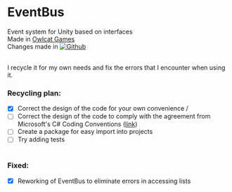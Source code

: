 # EventBus

Event system for Unity based on interfaces</br>
Made in [Owlcat Games](https://owlcatgames.com/)</br>
Changes made in <a href="https://github.com/llarean" target="_blank"><img alt="Github" src="https://img.shields.io/badge/GitHub-%2312100E.svg?&style=for-the-badge&logo=Github&logoColor=white" /></a></br></br>

I recycle it for my own needs and fix the errors that I encounter when using it.

### Recycling plan:
- [x] Сorrect the design of the code for your own convenience /<br>
- [ ] Correct the design of the code to comply with the agreement from Microsoft's C# Coding Conventions ([link](https://github.com/mrrogercampbell/microsoft-codecamp-lecture-notes/blob/main/resources/microsofts-csharp-coding-conventions.md)) </br>
- [ ] Create a package for easy import into projects
- [ ] Try adding tests </br><br>

### Fixed: </br>
- [x] Reworking of EventBus to eliminate errors in accessing lists <br>
